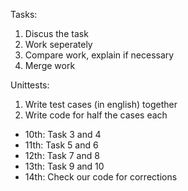 Tasks:
1. Discus the task
2. Work seperately
3. Compare work, explain if necessary
4. Merge work

Unittests:
1. Write test cases (in english) together
2. Write code for half the cases each

- 10th: Task 3 and 4
- 11th: Task 5 and 6
- 12th: Task 7 and 8
- 13th: Task 9 and 10
- 14th: Check our code for corrections